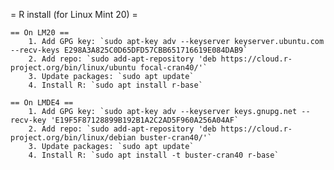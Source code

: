 = R install (for Linux Mint 20) =

    == On LM20 ==
        1. Add GPG key: `sudo apt-key adv --keyserver keyserver.ubuntu.com --recv-keys E298A3A825C0D65DFD57CBB651716619E084DAB9`
        2. Add repo: `sudo add-apt-repository 'deb https://cloud.r-project.org/bin/linux/ubuntu focal-cran40/'`
        3. Update packages: `sudo apt update`
        4. Install R: `sudo apt install r-base`

    == On LMDE4 ==
        1. Add GPG key: `sudo apt-key adv --keyserver keys.gnupg.net --recv-key 'E19F5F87128899B192B1A2C2AD5F960A256A04AF`
        2. Add repo: `sudo add-apt-repository 'deb https://cloud.r-project.org/bin/linux/debian buster-cran40/'`
        3. Update packages: `sudo apt update`
        4. Install R: `sudo apt install -t buster-cran40 r-base`
